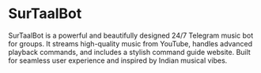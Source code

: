 # SurTaalBot
SurTaalBot is a powerful and beautifully designed 24/7 Telegram music bot for groups. It streams high-quality music from YouTube, handles advanced playback commands, and includes a stylish command guide website. Built for seamless user experience and inspired by Indian musical vibes.
